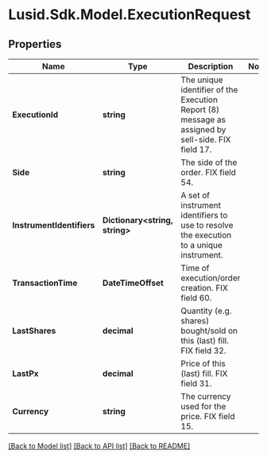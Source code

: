 # Lusid.Sdk.Model.ExecutionRequest

## Properties

Name | Type | Description | Notes
------------ | ------------- | ------------- | -------------
**ExecutionId** | **string** | The unique identifier of the Execution Report (8) message as assigned by sell-side. FIX field 17. | 
**Side** | **string** | The side of the order. FIX field 54. | 
**InstrumentIdentifiers** | **Dictionary&lt;string, string&gt;** | A set of instrument identifiers to use to resolve the execution to a unique instrument. | 
**TransactionTime** | **DateTimeOffset** | Time of execution/order creation. FIX field 60. | 
**LastShares** | **decimal** | Quantity (e.g. shares) bought/sold on this (last) fill. FIX field 32. | 
**LastPx** | **decimal** | Price of this (last) fill. FIX field 31. | 
**Currency** | **string** | The currency used for the price. FIX field 15. | 

[[Back to Model list]](../README.md#documentation-for-models) [[Back to API list]](../README.md#documentation-for-api-endpoints) [[Back to README]](../README.md)

